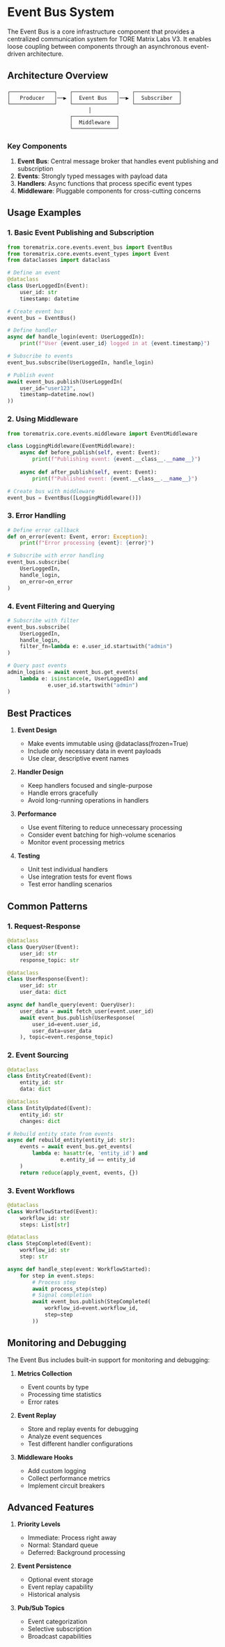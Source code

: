 # Event Bus System

The Event Bus is a core infrastructure component that provides a centralized communication system for TORE Matrix Labs V3. It enables loose coupling between components through an asynchronous event-driven architecture.

## Architecture Overview

```
┌──────────────┐    ┌──────────────┐    ┌──────────────┐
│   Producer   │──▶ │  Event Bus   │──▶ │  Subscriber  │
└──────────────┘    └──────────────┘    └──────────────┘
                          │
                    ┌──────────────┐
                    │  Middleware  │
                    └──────────────┘
```

### Key Components

1. **Event Bus**: Central message broker that handles event publishing and subscription
2. **Events**: Strongly typed messages with payload data
3. **Handlers**: Async functions that process specific event types
4. **Middleware**: Pluggable components for cross-cutting concerns

## Usage Examples

### 1. Basic Event Publishing and Subscription

```python
from torematrix.core.events.event_bus import EventBus
from torematrix.core.events.event_types import Event
from dataclasses import dataclass

# Define an event
@dataclass
class UserLoggedIn(Event):
    user_id: str
    timestamp: datetime

# Create event bus
event_bus = EventBus()

# Define handler
async def handle_login(event: UserLoggedIn):
    print(f"User {event.user_id} logged in at {event.timestamp}")

# Subscribe to events
event_bus.subscribe(UserLoggedIn, handle_login)

# Publish event
await event_bus.publish(UserLoggedIn(
    user_id="user123",
    timestamp=datetime.now()
))
```

### 2. Using Middleware

```python
from torematrix.core.events.middleware import EventMiddleware

class LoggingMiddleware(EventMiddleware):
    async def before_publish(self, event: Event):
        print(f"Publishing event: {event.__class__.__name__}")
        
    async def after_publish(self, event: Event):
        print(f"Published event: {event.__class__.__name__}")

# Create bus with middleware
event_bus = EventBus([LoggingMiddleware()])
```

### 3. Error Handling

```python
# Define error callback
def on_error(event: Event, error: Exception):
    print(f"Error processing {event}: {error}")

# Subscribe with error handling
event_bus.subscribe(
    UserLoggedIn,
    handle_login,
    on_error=on_error
)
```

### 4. Event Filtering and Querying

```python
# Subscribe with filter
event_bus.subscribe(
    UserLoggedIn,
    handle_login,
    filter_fn=lambda e: e.user_id.startswith("admin")
)

# Query past events
admin_logins = await event_bus.get_events(
    lambda e: isinstance(e, UserLoggedIn) and 
             e.user_id.startswith("admin")
)
```

## Best Practices

1. **Event Design**
   - Make events immutable using @dataclass(frozen=True)
   - Include only necessary data in event payloads
   - Use clear, descriptive event names

2. **Handler Design**
   - Keep handlers focused and single-purpose
   - Handle errors gracefully
   - Avoid long-running operations in handlers

3. **Performance**
   - Use event filtering to reduce unnecessary processing
   - Consider event batching for high-volume scenarios
   - Monitor event processing metrics

4. **Testing**
   - Unit test individual handlers
   - Use integration tests for event flows
   - Test error handling scenarios

## Common Patterns

### 1. Request-Response

```python
@dataclass
class QueryUser(Event):
    user_id: str
    response_topic: str

@dataclass
class UserResponse(Event):
    user_id: str
    user_data: dict

async def handle_query(event: QueryUser):
    user_data = await fetch_user(event.user_id)
    await event_bus.publish(UserResponse(
        user_id=event.user_id,
        user_data=user_data
    ), topic=event.response_topic)
```

### 2. Event Sourcing

```python
@dataclass
class EntityCreated(Event):
    entity_id: str
    data: dict

@dataclass
class EntityUpdated(Event):
    entity_id: str
    changes: dict

# Rebuild entity state from events
async def rebuild_entity(entity_id: str):
    events = await event_bus.get_events(
        lambda e: hasattr(e, 'entity_id') and 
                 e.entity_id == entity_id
    )
    return reduce(apply_event, events, {})
```

### 3. Event Workflows

```python
@dataclass
class WorkflowStarted(Event):
    workflow_id: str
    steps: List[str]

@dataclass
class StepCompleted(Event):
    workflow_id: str
    step: str

async def handle_step(event: WorkflowStarted):
    for step in event.steps:
        # Process step
        await process_step(step)
        # Signal completion
        await event_bus.publish(StepCompleted(
            workflow_id=event.workflow_id,
            step=step
        ))
```

## Monitoring and Debugging

The Event Bus includes built-in support for monitoring and debugging:

1. **Metrics Collection**
   - Event counts by type
   - Processing time statistics
   - Error rates

2. **Event Replay**
   - Store and replay events for debugging
   - Analyze event sequences
   - Test different handler configurations

3. **Middleware Hooks**
   - Add custom logging
   - Collect performance metrics
   - Implement circuit breakers

## Advanced Features

1. **Priority Levels**
   - Immediate: Process right away
   - Normal: Standard queue
   - Deferred: Background processing

2. **Event Persistence**
   - Optional event storage
   - Event replay capability
   - Historical analysis

3. **Pub/Sub Topics**
   - Event categorization
   - Selective subscription
   - Broadcast capabilities
